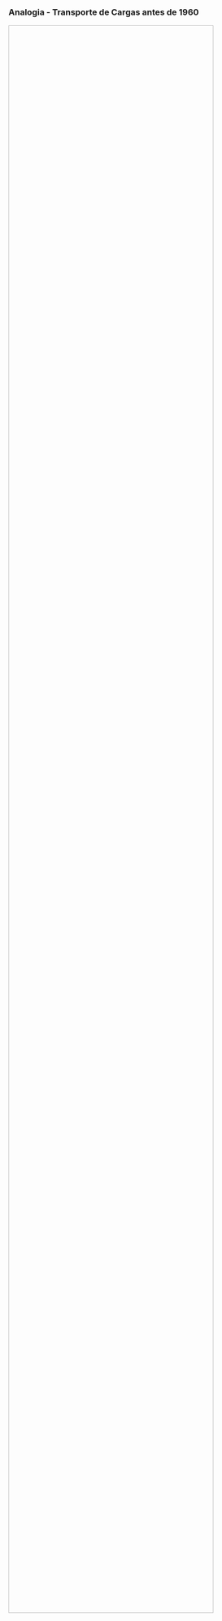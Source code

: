### Analogia - Transporte de Cargas antes de 1960

<img data-src="images/cargo-transport-without-container.png" style="width:80%;height:80%">